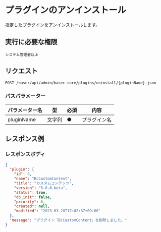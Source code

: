 # プラグインのアンインストール

指定したプラグインをアンインストールします。

## 実行に必要な権限

```
システム管理者以上
```

## リクエスト
```
POST /baser/api/admin/baser-core/plugins/uninstall/{pluginName}.json
```

### パスパラメーター

| パラメーター名 | 型     | 必須  | 内容     |
|---------|-------|-----|--------|
| pluginName　   | 文字列	 | ●   | プラグイン名 |

## レスポンス例

### レスポンスボディ

```json
{
  "plugin": {
    "id": 6,
    "name": "BcCustomContent",
    "title": "カスタムコンテンツ",
    "version": "5.0.0-beta",
    "status": true,
    "db_init": false,
    "priority": 6,
    "created": null,
    "modified": "2023-03-28T17:02:37+09:00"
  },
  "message": "プラグイン「BcCustomContent」を削除しました。"
}
```
